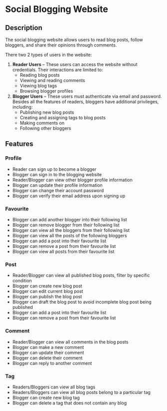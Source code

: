 # Social Blogging Website

## Description
The social blogging website allows users to read blog posts, follow bloggers, and share their opinions through comments.

There two 2 types of users in the website:
1. **Reader Users** – These users can access the website without credentials. Their interactions are limited to:
   - Reading blog posts
   - Viewing and reading comments
   - Viewing blog tags
   - Browsing blogger profiles
2. **Blogger Users** – These users must authenticate via email and password. Besides all the features of readers,
bloggers have additional privileges, including:
   - Publishing new blog posts
   - Creating and assigning tags to blog posts
   - Making comments on 
   - Following other bloggers

## Features
### Profile
- Reader can sign up to become a blogger
- Blogger can sign in to the blogging website
- Reader/Blogger can view other blogger profile information
- Blogger can update their profile information
- Blogger can change their account password
- Blogger can verify their email address upon signing up

### Favourite
- Blogger can add another blogger into their following list
- Blogger can remove blogger from their following list
- Blogger can view all the bloggers from their following list
- Blogger can view all the posts of the following bloggers
- Blogger can add a post into their favourite list
- Blogger can remove a post from their favourite list
- Blogger can view all posts from their favourite list

### Post
- Reader/Blogger can view all published blog posts, filter by specific condition
- Blogger can create new blog post
- Blogger can edit current blog post
- Blogger can publish the blog post
- Blogger can draft the blog post to avoid incomplete blog post being published
- Blogger can add a post into their favourite list
- Blogger can remove a post from their favourite list

### Comment
- Reader/Blogger can view all comments in the blog posts
- Blogger can make a new comment
- Blogger can update their comment
- Blogger can delete their comment
- Blogger can reply to another comment

### Tag
- Readers/Bloggers can view all blog tags
- Readers/Bloggers can view all blog posts belong to a particular tag
- Blogger can create new blog tag
- Blogger can delete a tag that does not contain any blog
